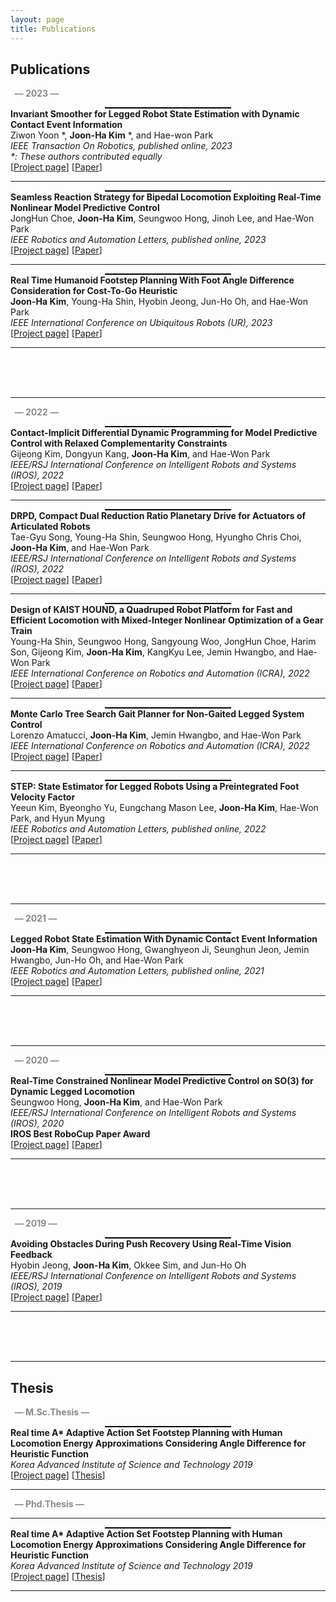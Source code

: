 ```yaml
---
layout: page
title: Publications
---
```


<style>
    .publication-container {
        text-align: center;
        max-width: 1000px; /* Maximum width for images */
        margin: 0 auto; /* Center align the container */
    }
    .publication-img {
        max-width: 100%; /* Ensure images do not exceed the container width */
        min-width: 200px; /* Minimum width for images */
        border: 1px solid #000; /* Add a border for clarity */
    }
</style>

<h2>Publications</h2>
<p style="color:#898989;"><b> &nbsp; &mdash; 2023 &mdash; </b></p>

<div class="publication-container">
    <a href="./projects/2023/InvariantSmoother/index.html">
        <img class="publication-img" src="./projects/2023/InvariantSmoother/InvariantSmoother_thumb.png" alt="" />
    </a>
</div>

<div>
    <b>Invariant Smoother for Legged Robot State Estimation with Dynamic Contact Event Information</b> <br> 
    Ziwon Yoon *, <b>Joon-Ha Kim</b> *, and Hae-won Park<br>
    <em> IEEE Transaction On Robotics, published online, 2023 </em> <br> 
    <em> *: These authors contributed equally </em> <br> 
    [<a href="./projects/2023/InvariantSmoother/index.html">Project page</a>] [<a href="https://ieeexplore.ieee.org/document/10301546">Paper</a>]
</div>



<hr>

<div class="publication-container">
<a href="./projects/2023/HumanoidNMPC/index.html"><img class="publication-img" src="./projects/2023/HumanoidNMPC/HumanoidNMPC_thumb.png" alt="" /></a>
</div>

<div>
<b>Seamless Reaction Strategy for Bipedal Locomotion Exploiting Real-Time Nonlinear Model Predictive Control</b> <br> 
			JongHun Choe, <b>Joon-Ha Kim</b>, Seungwoo Hong, Jinoh Lee, and Hae-Won Park<br> 
			<em> IEEE Robotics and Automation Letters, published online, 2023 </em> <br> 
			[<a href="./projects/2023/HumanoidNMPC/index.html">Project page</a>] [<a href="https://ieeexplore.ieee.org/document/10168974">Paper</a>]
</div>

<hr>

<div class="publication-container">
<a href="./projects/2023/FootstepPlanning/index.html"><img class="publication-img" src="./projects/2023/FootstepPlanning/FootstepPlanning_thumb.png" alt="" /></a>
</div>

<div>
<b>Real Time Humanoid Footstep Planning With Foot Angle Difference Consideration for Cost-To-Go Heuristic</b> <br> 
			<b>Joon-Ha Kim</b>, Young-Ha Shin, Hyobin Jeong, Jun-Ho Oh, and Hae-Won Park<br> 
			<em> IEEE International Conference on Ubiquitous Robots (UR), 2023 </em> <br> 
			[<a href="./projects/2023/FootstepPlanning/index.html">Project page</a>] [<a href="https://ieeexplore.ieee.org/abstract/document/10202504">Paper</a>]
</div>

<hr>

<br><br><br>

<hr>


<p style="color:#898989;"><b> &nbsp; &mdash; 2022 &mdash; </b></p>


<div class="publication-container">
    <a href="./projects/2022/CIDDP/index.html"><img class="publication-img" src="./projects/2022/CIDDP/CIDDP_thumb.png" alt="" /></a>
</div>

<div>
    <b>Contact-Implicit Differential Dynamic Programming for Model Predictive Control with Relaxed Complementarity Constraints</b> <br> 
			Gijeong Kim, Dongyun Kang, <b>Joon-Ha Kim</b>, and Hae-Won Park<br> 
			<em> IEEE/RSJ International Conference on Intelligent Robots and Systems (IROS), 2022 </em> <br> 
			[<a href="./projects/2022/CIDDP/index.html">Project page</a>] [<a href="https://ieeexplore.ieee.org/abstract/document/9981476">Paper</a>]
</div>

<hr>

<div class="publication-container">
<a href="./projects/2022/DRPD/index.html"><img class="publication-img" src="./projects/2022/DRPD/DRPD_thumb.png" alt="" /></a>
</div>

<div>
<b>DRPD, Compact Dual Reduction Ratio Planetary Drive for Actuators of Articulated Robots</b> <br> 
			Tae-Gyu Song, Young-Ha Shin, Seungwoo Hong, Hyungho Chris Choi, <b>Joon-Ha Kim</b>, and Hae-Won Park<br> 
			<em> IEEE/RSJ International Conference on Intelligent Robots and Systems (IROS), 2022 </em> <br> 
			[<a href="./projects/2022/DRPD/index.html">Project page</a>] [<a href="https://ieeexplore.ieee.org/abstract/document/9981201">Paper</a>]
</div>

<hr>

<div class="publication-container">
<a href="./projects/2022/HOUND/index.html"><img class="publication-img" src="./projects/2022/HOUND/HOUND_thumb.png" alt="" /></a>
</div>

<div>
<b>Design of KAIST HOUND, a Quadruped Robot Platform for Fast and Efficient Locomotion with Mixed-Integer Nonlinear Optimization of a Gear Train</b> <br> 
			Young-Ha Shin, Seungwoo Hong, Sangyoung Woo, JongHun Choe, Harim Son, Gijeong Kim, <b>Joon-Ha Kim</b>, KangKyu Lee, Jemin Hwangbo, and Hae-Won Park<br> 
			<em> IEEE International Conference on Robotics and Automation (ICRA), 2022 </em> <br> 
			[<a href="./projects/2022/HOUND/index.html">Project page</a>] [<a href="https://ieeexplore.ieee.org/abstract/document/9811755">Paper</a>]
</div>

<hr>

<div class="publication-container">
<a href="./projects/2022/MCTS/index.html"><img class="publication-img" src="./projects/2022/MCTS/MCTS_thumb.png" alt="" /></a>
</div>

<div>
<b>Monte Carlo Tree Search Gait Planner for Non-Gaited Legged System Control</b> <br> 
			Lorenzo Amatucci, <b>Joon-Ha Kim</b>, Jemin Hwangbo, and Hae-Won Park<br> 
			<em> IEEE International Conference on Robotics and Automation (ICRA), 2022 </em> <br> 
			[<a href="./projects/2022/MCTS/index.html">Project page</a>] [<a href="https://ieeexplore.ieee.org/abstract/document/9812421">Paper</a>]
</div>

<hr>

<div class="publication-container">
<a href="./projects/2022/STEP/index.html"><img class="publication-img" src="./projects/2022/STEP/STEP_thumb.png" alt="" /></a>
</div>

<div>
<b>STEP: State Estimator for Legged Robots Using a Preintegrated Foot Velocity Factor</b> <br> 
			Yeeun Kim, Byeongho Yu, Eungchang Mason Lee, <b>Joon-Ha Kim</b>, Hae-Won Park, and Hyun Myung<br> 
			<em> IEEE Robotics and Automation Letters, published online, 2022 </em> <br> 
			[<a href="./projects/2022/STEP/index.html">Project page</a>] [<a href="https://ieeexplore.ieee.org/abstract/document/9712415">Paper</a>]
</div>

<hr>

<br><br><br>

<hr>


<p style="color:#898989;"><b>&nbsp; &mdash; 2021 &mdash; </b></p>




<div class="publication-container">
<a href="./projects/2021/StateEstimation_on_Dynamic_Contact/index.html"><img class="publication-img" src="./projects/2021/StateEstimation_on_Dynamic_Contact/StateEstimation_on_Dynamic_Contact_thumb.png" alt="" /></a>
</div>

<div>
<b>Legged Robot State Estimation With Dynamic Contact Event Information</b> <br> 
			<b>Joon-Ha Kim</b>, Seungwoo Hong, Gwanghyeon Ji, Seunghun Jeon, Jemin Hwangbo, Jun-Ho Oh, and Hae-Won Park<br> 
			<em> IEEE Robotics and Automation Letters, published online, 2021 </em> <br> 
			[<a href="./projects/2021/StateEstimation_on_Dynamic_Contact/index.html">Project page</a>] [<a href="https://ieeexplore.ieee.org/abstract/document/9468900">Paper</a>]
</div>

<hr>

<br><br><br>

<hr>

<p style="color:#898989;"><b>&nbsp; &mdash; 2020 &mdash; </b></p>



<div class="publication-container">
<a href="./projects/2020/NMPCSO3/index.html"><img class="publication-img" src="./projects/2020/NMPCSO3/NMPCSO3_thumb.png" alt="" /></a>
</div>

<div>
<b>Real-Time Constrained Nonlinear Model Predictive Control on SO(3) for Dynamic Legged Locomotion</b> <br> 
			Seungwoo Hong, <b>Joon-Ha Kim</b>, and Hae-Won Park<br> 
			<em> IEEE/RSJ International Conference on Intelligent Robots and Systems (IROS), 2020 </em> <br>
            <b>IROS Best RoboCup Paper Award</b> <br>
			[<a href="./projects/2020/NMPCSO3/index.html">Project page</a>] [<a href="https://ieeexplore.ieee.org/abstract/document/9341447">Paper</a>]
</div>

<hr>

<br><br><br>

<hr>
<p style="color:#898989;"><b>&nbsp; &mdash; 2019 &mdash; </b></p>



<div class="publication-container">
<a href="./projects/2019/Humanoid_RealTimeVisionFeedback/index.html"><img class="publication-img" src="./projects/2019/Humanoid_RealTimeVisionFeedback/Humanoid_RealTimeVisionFeedback_thumb.png" alt="" /></a>
</div>

<div>
<b>Avoiding Obstacles During Push Recovery Using Real-Time Vision Feedback</b> <br> 
			Hyobin Jeong, <b>Joon-Ha Kim</b>, Okkee Sim, and Jun-Ho Oh<br> 
			<em> IEEE/RSJ International Conference on Intelligent Robots and Systems (IROS), 2019 </em> <br> 
			[<a href="./projects/2019/Humanoid_RealTimeVisionFeedback/index.html">Project page</a>] [<a href="https://ieeexplore.ieee.org/document/8968009">Paper</a>]
</div>

<hr>

<br><br><br>

<hr>

<h2>Thesis</h2>

<p style="color:#898989;"><b>&nbsp; &mdash; M.Sc.Thesis &mdash; </b></p>



<div class="publication-container">
<a href="./projects/Thesis/MSc_Thesis/index.html"><img class="publication-img" src="./projects/Thesis/MSc_Thesis/MSc_Thesis_thumb.png" alt="" /></a>
</div>

<div>
<b>Real time A* Adaptive Action Set Footstep Planning with Human Locomotion Energy Approximations Considering Angle Difference for Heuristic Function</b> <br> 
			<em> Korea Advanced Institute of Science and Technology 2019 </em> <br> 
			[<a href="./projects/Thesis/MSc_Thesis/index.html">Project page</a>] [<a href="./projects/Thesis/MSc_Thesis/MSc_Thesis.pdf">Thesis</a>]
</div>

<hr>


	

<p style="color:#898989;"><b>&nbsp; &mdash; Phd.Thesis &mdash; </b></p>

<hr>

<div class="publication-container">
<a href="./projects/Thesis/MSc_Thesis/index.html"><img class="publication-img" src="./projects/Thesis/MSc_Thesis/MSc_Thesis_thumb.png" alt="" /></a>
</div>

<div>
<b>Real time A* Adaptive Action Set Footstep Planning with Human Locomotion Energy Approximations Considering Angle Difference for Heuristic Function</b> <br> 
			<em> Korea Advanced Institute of Science and Technology 2019 </em> <br> 
			[<a href="./projects/Thesis/MSc_Thesis/index.html">Project page</a>] [<a href="./projects/Thesis/MSc_Thesis/MSc_Thesis.pdf">Thesis</a>]
</div>

<hr>
